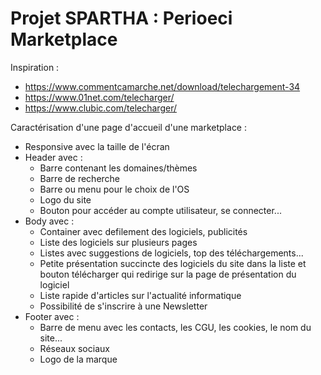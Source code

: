 # Projet SPARTHA : Perioeci Marketplace

Inspiration :
- https://www.commentcamarche.net/download/telechargement-34
- https://www.01net.com/telecharger/
- https://www.clubic.com/telecharger/  

Caractérisation d'une page d'accueil d'une marketplace :
- Responsive avec la taille de l'écran
- Header avec :
  - Barre  contenant les domaines/thèmes
  - Barre de recherche 
  - Barre ou menu pour le choix de l'OS
  - Logo du site 
  - Bouton pour accéder au compte utilisateur, se connecter...
- Body avec :
  - Container avec defilement des logiciels, publicités
  - Liste des logiciels sur plusieurs pages 
  - Listes avec suggestions de logiciels, top des téléchargements...
  - Petite présentation succincte des logiciels du site dans la liste et bouton télécharger qui redirige sur la page de présentation du logiciel
  - Liste rapide d'articles sur l'actualité informatique 
  - Possibilité de s'inscrire à une Newsletter 
- Footer avec :
  - Barre de menu avec les contacts, les CGU, les cookies, le nom du site...
  - Réseaux sociaux
  - Logo de la marque
